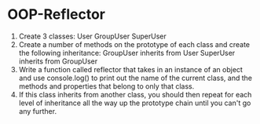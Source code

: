 # OOP-Reflector

1. Create 3 classes:
  User
  GroupUser
  SuperUser
2. Create a number of methods on the prototype of each class and create the following inheritance:
    GroupUser inherits from User
    SuperUser inherits from GroupUser
3. Write a function called reflector that takes in an instance of an object and use console.log() to print out the name of the current class, and the methods and properties that belong to only that class.
4. If this class inherits from another class, you should then repeat for each level of inheritance all the way up the prototype chain until you can't go any further.
